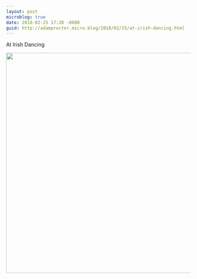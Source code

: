 ```yaml
---
layout: post
microblog: true
date: 2018-02-25 17:20 -0000
guid: http://adamprocter.micro.blog/2018/02/25/at-irish-dancing.html
---
```

At Irish Dancing

<img src="http://discursive.adamprocter.co.uk/uploads/2018/e18b6fc6e1.jpg" width="600" height="600" />
